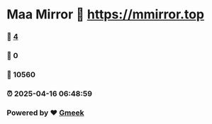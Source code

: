 # Maa Mirror :link: https://mmirror.top 
### :page_facing_up: [4](https://mmirror.top/tag.html) 
### :speech_balloon: 0 
### :hibiscus: 10560 
### :alarm_clock: 2025-04-16 06:48:59 
### Powered by :heart: [Gmeek](https://github.com/Meekdai/Gmeek)
